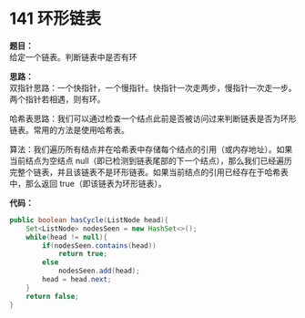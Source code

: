 # 141 环形链表
**题目：**  
给定一个链表。判断链表中是否有环


**思路：**  
双指针思路：一个快指针，一个慢指针。快指针一次走两步，慢指针一次走一步。两个指针若相遇，则有环。

哈希表思路：我们可以通过检查一个结点此前是否被访问过来判断链表是否为环形链表。常用的方法是使用哈希表。

算法：我们遍历所有结点并在哈希表中存储每个结点的引用（或内存地址）。如果当前结点为空结点 null（即已检测到链表尾部的下一个结点），那么我们已经遍历完整个链表，并且该链表不是环形链表。如果当前结点的引用已经存在于哈希表中，那么返回 true（即该链表为环形链表）。

**代码：**
```java
public boolean hasCycle(ListNode head){
    Set<ListNode> nodesSeen = new HashSet<>();
    while(head != null){
        if(nodesSeen.contains(head))
            return true;
        else
            nodesSeen.add(head);
        head = head.next;    
    }
    return false;
}
```

